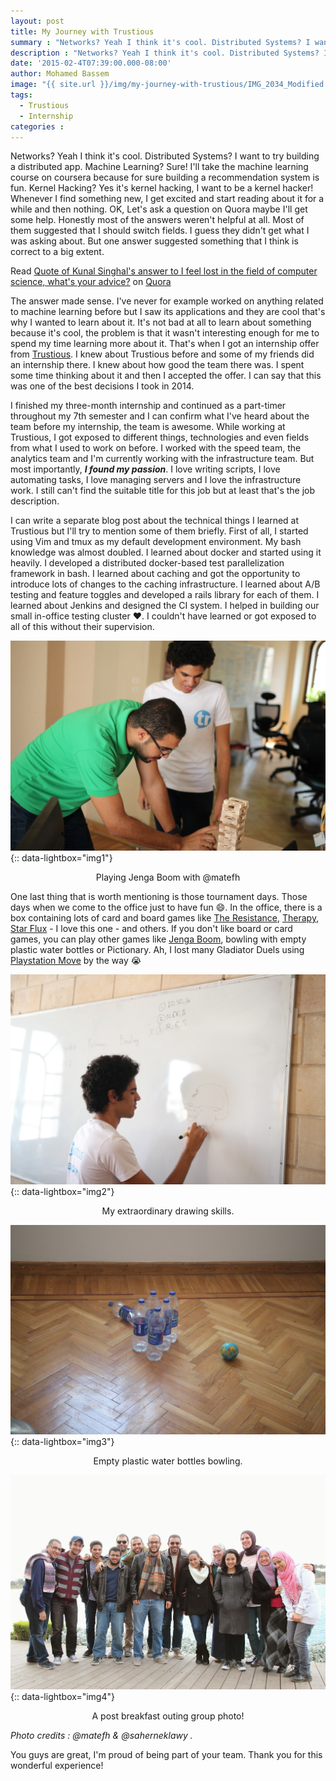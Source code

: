 ```yaml
---
layout: post
title: My Journey with Trustious
summary : "Networks? Yeah I think it's cool. Distributed Systems? I want to try building a distributed app. Machine Learning? Sure! I'll take the machine learning course on coursera because for sure building a recommendation system is fun. Kernel Hacking? Yes it's kernel hacking, I want to be a kernel hacker! Whenever I find something new, I get excited and start reading about it for a while and then nothing. That's when I got an internship offer from Trustious."
description : "Networks? Yeah I think it's cool. Distributed Systems? I want to try building a distributed app. Machine Learning? Sure! I'll take the machine learning course on coursera because for sure building a recommendation system is fun. Kernel Hacking? Yes it's kernel hacking, I want to be a kernel hacker! Whenever I find something new, I get excited and start reading about it for a while and then nothing. That's when I got an internship offer from Trustious."
date: '2015-02-4T07:39:00.000-08:00'
author: Mohamed Bassem
image: "{{ site.url }}/img/my-journey-with-trustious/IMG_2034_Modified.JPG"
tags:
  - Trustious
  - Internship
categories :
---
```

Networks? Yeah I think it's cool. Distributed Systems? I want to try building a distributed app. Machine Learning? Sure! I'll take the machine learning course on coursera because for sure building a recommendation system is fun. Kernel Hacking? Yes it's kernel hacking, I want to be a kernel hacker! Whenever I find something new, I get excited and start reading about it for a while and then nothing. OK, Let's ask a question on Quora maybe I'll get some help. Honestly most of the answers weren't helpful at all. Most of them suggested that I should switch fields. I guess they didn't get what I was asking about. But one answer suggested something that I think is correct to a big extent.

<span class="quora-content-embed" data-name="I-feel-lost-in-the-field-of-computer-science-whats-your-advice/answer/Kunal-Singhal/quote/2497308">Read <a data-width="541" data-height="240" class="quora-content-link" href="http://www.quora.com/I-feel-lost-in-the-field-of-computer-science-whats-your-advice/answer/Kunal-Singhal/quote/2497308" data-embed="Re30fZ2" data-type="quote" data-id="2497308" data-key="d3bac1aede398a89d14048aeae06944e">Quote of Kunal Singhal's answer to I feel lost in the field of computer science, what's your advice?</a> on <a href="http://www.quora.com">Quora</a></span>

The answer made sense. I've never for example worked on anything related to machine learning before but I saw its applications and they are cool that's why I wanted to learn about it. It's not bad at all to learn about something because it's cool, the problem is that it wasn't interesting enough for me to spend my time learning more about it. That's when I got an internship offer from [Trustious](http://www.trustious.com/). I knew about Trustious before and some of my friends did an internship there. I knew about how good the team there was. I spent some time thinking about it and then I accepted the offer. I can say that this was one of the best decisions I took in 2014.

I finished my three-month internship and continued as a part-timer throughout my 7th semester and I can confirm what I've heard about the team before my internship, the team is awesome. While working at Trustious, I got exposed to different things, technologies and even fields from what I used to work on before. I worked with the speed team, the analytics team and I'm currently working with the infrastructure team. But most importantly, ***I found my passion***. I love writing scripts, I love automating tasks, I love managing servers and I love the infrastructure work. I still can't find the suitable title for this job but at least that's the job description.

I can write a separate blog post about the technical things I learned at Trustious but I'll try to mention some of them briefly. First of all, I started using Vim and tmux as my default development environment. My bash knowledge was almost doubled. I learned about docker and started using it heavily. I developed a distributed docker-based test parallelization framework in bash. I learned about caching and got the opportunity to introduce lots of changes to the caching infrastructure. I learned about A/B testing and feature toggles and developed a rails library for each of them. I learned about Jenkins and designed the CI system. I helped in building our small in-office testing cluster :heart:. I couldn't have learned or got exposed to all of this without their supervision.

[![Playing Jenga Boom with Atef](/img/my-journey-with-trustious/ss_IMG_0907.JPG)](/img/my-journey-with-trustious/ss_IMG_0907.JPG){:: data-lightbox="img1"}

<p align="center" class="image-caption">Playing Jenga Boom with @matefh</p>


One last thing that is worth mentioning is those tournament days. Those days when we come to the office just to have fun :smile:. In the office, there is a box containing lots of card and board games like [The Resistance](http://www.amazon.com/Indie-Boards-Cards-RES2IBC-Resistance/dp/B008A2BA8G), [Therapy](http://www.amazon.com/Pressman-Therapy-The-Game/dp/B000IUA1AQ), [Star Flux](http://www.amazon.ca/Looney-Lab-star-flux-game/dp/B005WGPZWU) - I love this one - and others. If you don't like board or card games, you can play other games like [Jenga Boom](http://www.amazon.com/Hasbro-A2028-Jenga-Boom/dp/B009H0EFGE), bowling with empty plastic water bottles or Pictionary. Ah, I lost many Gladiator Duels using [Playstation Move](http://en.wikipedia.org/wiki/PlayStation_Move) by the way :sob:

[![My extraordinary drawing skills](/img/my-journey-with-trustious/ss_IMG_0875.JPG)](/img/my-journey-with-trustious/ss_IMG_0875.JPG){:: data-lightbox="img2"}

<p align="center" class="image-caption">My extraordinary drawing skills.</p>

[![Empty plastic water bottles bowling](/img/my-journey-with-trustious/ss_IMG_8830.JPG)](/img/my-journey-with-trustious/ss_IMG_8830.JPG){:: data-lightbox="img3"}

<p align="center" class="image-caption">Empty plastic water bottles bowling.</p>

[![Trustious team](/img/my-journey-with-trustious/IMG_2034_Modified.JPG)](/img/my-journey-with-trustious/IMG_2034_Modified.JPG){:: data-lightbox="img4"}

<p align="center" class="image-caption">A post breakfast outing group photo!</p>

<span class="small mid-gray">*Photo credits : @matefh & @saherneklawy .*</span>

You guys are great, I'm proud of being part of your team. Thank you for this wonderful experience!
